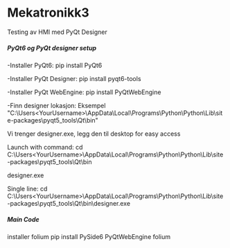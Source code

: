 # Mekatronikk3
Testing av HMI med PyQt Designer


##### PyQt6 og PyQt designer setup #####
 -Installer PyQt6:
 pip install PyQt6

 -Installer PyQt Designer:
 pip install pyqt6-tools

-Installer PyQt WebEngine:
pip install PyQtWebEngine

 -Finn designer lokasjon:
 Eksempel "C:\Users\<YourUsername>\AppData\Local\Programs\Python\Python<version>\Lib\site-packages\pyqt5_tools\Qt\bin"

Vi trenger designer.exe, legg den til desktop for easy access

Launch with command:
cd C:\Users\<YourUsername>\AppData\Local\Programs\Python\Python<version>\Lib\site-packages\pyqt5_tools\Qt\bin

designer.exe

Single line:
cd C:\Users\<YourUsername>\AppData\Local\Programs\Python\Python<version>\Lib\site-packages\pyqt5_tools\Qt\bin\designer.exe


##### Main Code #####
installer folium
pip install PySide6 PyQtWebEngine folium
